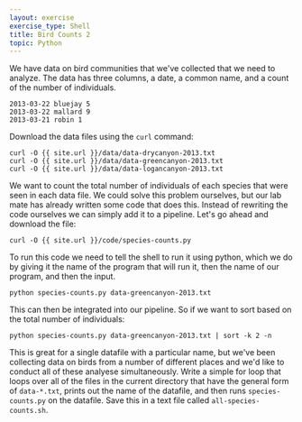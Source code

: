 ```yaml
---
layout: exercise
exercise_type: Shell
title: Bird Counts 2
topic: Python
---
```


We have data on bird communities that we've collected that we need to
analyze. The data has three columns, a date, a common name, and a count of the
number of individuals.

```
2013-03-22 bluejay 5
2013-03-22 mallard 9
2013-03-21 robin 1
```

Download the data files using the `curl` command:

```
curl -O {{ site.url }}/data/data-drycanyon-2013.txt
curl -O {{ site.url }}/data/data-greencanyon-2013.txt
curl -O {{ site.url }}/data/data-logancanyon-2013.txt
```

We want to count the total number of individuals of each species that were seen
in each data file. We could solve this problem ourselves, but our lab mate has
already written some code that does this.  Instead of rewriting the code
ourselves we can simply add it to a pipeline. Let's go ahead and download the
file:

`curl -O {{ site.url }}/code/species-counts.py`

To run this code we need to tell the shell to run it using python, which we do
by giving it the name of the program that will run it, then the name of our
program, and then the input.

`python species-counts.py data-greencanyon-2013.txt`

This can then be integrated into our pipeline. So if we want to sort based
on the total number of individuals:

`python species-counts.py data-greencanyon-2013.txt | sort -k 2 -n`

This is great for a single datafile with a particular name, but we've been
collecting data on birds from a number of different places and we'd like to
conduct all of these analyese simultaneously. Write a simple for loop that loops
over all of the files in the current directory that have the general form of
`data-*.txt`, prints out the name of the datafile, and then runs
`species-counts.py` on the datafile. Save this in a text file called `all-species-counts.sh`.
